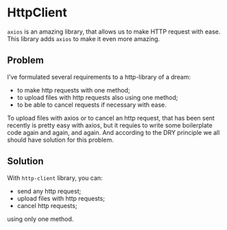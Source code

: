 # HttpClient

`axios` is an amazing library, that allows us to make HTTP request with ease. This library adds `axios` to make it even more amazing.

## Problem

I've formulated several requirements to a http-library of a dream:
- to make http requests with one method;
- to upload files with http requests also using one method;
- to be able to cancel requests if necessary with ease.

To upload files with axios or to cancel an http request, that has been sent recently is pretty easy with axios, but it requies to write some boilerplate code again and again, and again. And according to the DRY principle we all should have solution for this problem. 

## Solution

With `http-client` library, you can:

- send any http request;
- upload files with http requests;
- cancel http requests;

using only one method.




